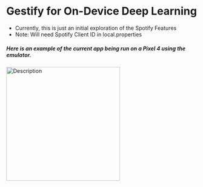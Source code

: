 # Gestify for On-Device Deep Learning
- Currently, this is just an initial exploration of the Spotify Features
- Note: Will need Spotify Client ID in local.properties

##### Here is an example of the current app being run on a Pixel 4 using the emulator.

<img src=https://github.com/user-attachments/assets/6591bcfb-d80f-4b59-8276-061997830525 alt="Description" width="300">


